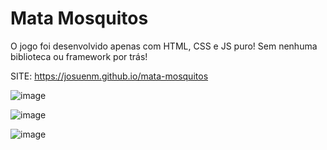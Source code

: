 # Mata Mosquitos

O jogo foi desenvolvido apenas com HTML, CSS e JS puro! Sem nenhuma biblioteca ou framework por trás!

SITE: https://josuenm.github.io/mata-mosquitos

![image](https://user-images.githubusercontent.com/83486074/132559727-334891fb-b01e-4d04-8d8d-1d29abf643de.png)

![image](https://user-images.githubusercontent.com/83486074/132559766-ba5de661-5d97-44fb-8fa7-0f546ddf7cdb.png)

![image](https://user-images.githubusercontent.com/83486074/132559793-c7666fc9-92e9-4e9a-82d1-bde8cdbde0cb.png)
